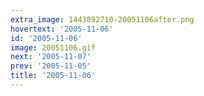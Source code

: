 ```yaml
---
extra_image: 1443892710-20051106after.png
hovertext: '2005-11-06'
id: '2005-11-06'
image: 20051106.gif
next: '2005-11-07'
prev: '2005-11-05'
title: '2005-11-06'
---
```

